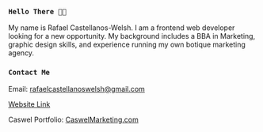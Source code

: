 ### `Hello There 👋🏽`

My name is Rafael Castellanos-Welsh. I am a frontend web developer looking for a new opportunity. My background includes a BBA in Marketing, graphic design skills, and experience running my own botique marketing agency.

### `Contact Me`

Email: rafaelcastellanoswelsh@gmail.com

[Website Link](https://www.rafaelcastellanoswelsh.com)

Caswel Portfolio: [CaswelMarketing.com](https://caswelmarketing.com)
